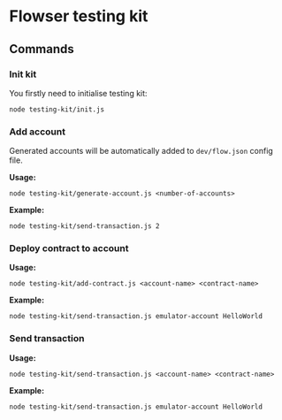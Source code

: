 # Flowser testing kit

## Commands

### Init kit

You firstly need to initialise testing kit:
```shell
node testing-kit/init.js
```

### Add account
Generated accounts will be automatically added to `dev/flow.json` config file.

**Usage:**
```shell
node testing-kit/generate-account.js <number-of-accounts>
```

**Example:**
```shell
node testing-kit/send-transaction.js 2
```

### Deploy contract to account

**Usage:**
```shell
node testing-kit/add-contract.js <account-name> <contract-name>
```

**Example:**
```shell
node testing-kit/send-transaction.js emulator-account HelloWorld
```

### Send transaction

**Usage:**
```shell
node testing-kit/send-transaction.js <account-name> <contract-name>
```

**Example:**
```shell
node testing-kit/send-transaction.js emulator-account HelloWorld
```
